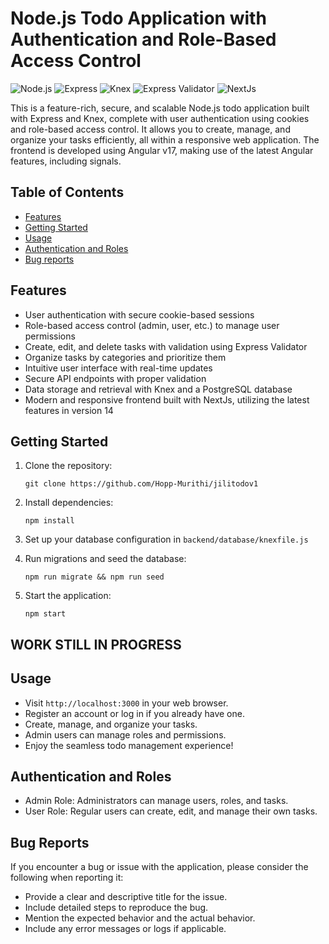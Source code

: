 # Node.js Todo Application with Authentication and Role-Based Access Control

![Node.js](https://img.shields.io/badge/Node.js-14.0+-green.svg)
![Express](https://img.shields.io/badge/Express-4.17+-blue.svg)
![Knex](https://img.shields.io/badge/Knex-0.95+-orange.svg)
![Express Validator](https://img.shields.io/badge/Express%20Validator-6.9+-purple.svg)
![NextJs](https://img.shields.io/badge/next-v14-blue.svg)

This is a feature-rich, secure, and scalable Node.js todo application built with Express and Knex, complete with user authentication using cookies and role-based access control. It allows you to create, manage, and organize your tasks efficiently, all within a responsive web application. The frontend is developed using Angular v17, making use of the latest Angular features, including signals.

## Table of Contents

- [Features](#features)
- [Getting Started](#getting-started)
- [Usage](#usage)
- [Authentication and Roles](#authentication-and-roles)
- [Bug reports](#bug-reports)


## Features

- User authentication with secure cookie-based sessions
- Role-based access control (admin, user, etc.) to manage user permissions
- Create, edit, and delete tasks with validation using Express Validator
- Organize tasks by categories and prioritize them
- Intuitive user interface with real-time updates
- Secure API endpoints with proper validation
- Data storage and retrieval with Knex and a PostgreSQL database
- Modern and responsive frontend built with NextJs, utilizing the latest features in version 14

## Getting Started

1. Clone the repository:

    ```shell
    git clone https://github.com/Hopp-Murithi/jilitodov1
    ```

2. Install dependencies:

    ```shell
    npm install
    ```

3. Set up your database configuration in `backend/database/knexfile.js`

4. Run migrations and seed the database:

    ```shell
    npm run migrate && npm run seed
    ```

5. Start the application:

    ```shell
    npm start
    ```

## WORK STILL IN PROGRESS
## Usage

- Visit `http://localhost:3000` in your web browser.
- Register an account or log in if you already have one.
- Create, manage, and organize your tasks.
- Admin users can manage roles and permissions.
- Enjoy the seamless todo management experience!

## Authentication and Roles

- Admin Role: Administrators can manage users, roles, and tasks.
- User Role: Regular users can create, edit, and manage their own tasks.

## Bug Reports

If you encounter a bug or issue with the application, please consider the following when reporting it:

- Provide a clear and descriptive title for the issue.
- Include detailed steps to reproduce the bug.
- Mention the expected behavior and the actual behavior.
- Include any error messages or logs if applicable.